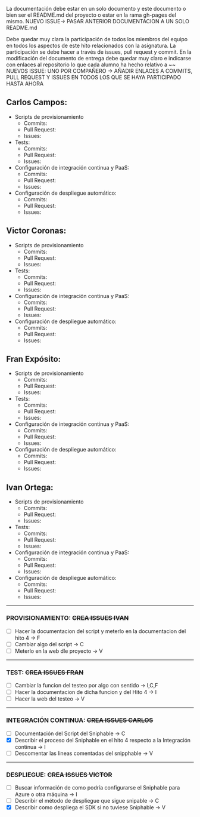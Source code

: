 La documentación debe estar en un solo documento y este documento o bien ser el README.md del proyecto o estar en la rama gh-pages del mismo.
NUEVO ISSUE-> PASAR ANTERIOR DOCUMENTACION A UN SOLO README.md

Debe quedar muy clara la participación de todos los miembros del equipo en todos los aspectos de este hito relacionados con la asignatura.
La participación se debe hacer a través de issues, pull request y commit.
En la modificación del documento de entrega debe quedar muy claro e indicarse con enlaces al repositorio lo que cada alumno ha hecho relativo a ~~
NUEVOS ISSUE: UNO POR COMPAÑERO -> AÑADIR ENLACES A COMMITS, PULL REQUEST Y ISSUES EN TODOS LOS QUE SE HAYA PARTICIPADO HASTA AHORA

## Carlos Campos:
* Scripts de provisionamiento
  * Commits:
  * Pull Request:
  * Issues:
* Tests:
  * Commits:
  * Pull Request:
  * Issues:
* Configuración de integración continua y PaaS:
  * Commits:
  * Pull Request:
  * Issues:
* Configuración de despliegue automático:
  * Commits:
  * Pull Request:
  * Issues:

## Victor Coronas:
* Scripts de provisionamiento
  * Commits:
  * Pull Request:
  * Issues:
* Tests:
  * Commits:
  * Pull Request:
  * Issues:
* Configuración de integración continua y PaaS:
  * Commits:
  * Pull Request:
  * Issues:
* Configuración de despliegue automático:
  * Commits:
  * Pull Request:
  * Issues:
## Fran Expósito:
* Scripts de provisionamiento
  * Commits:
  * Pull Request:
  * Issues:
* Tests:
  * Commits:
  * Pull Request:
  * Issues:
* Configuración de integración continua y PaaS:
  * Commits:
  * Pull Request:
  * Issues:
* Configuración de despliegue automático:
  * Commits:
  * Pull Request:
  * Issues:

## Ivan Ortega:
* Scripts de provisionamiento
  * Commits:
  * Pull Request:
  * Issues:
* Tests:
  * Commits:
  * Pull Request:
  * Issues:
* Configuración de integración continua y PaaS:
  * Commits:
  * Pull Request:
  * Issues:
* Configuración de despliegue automático:
  * Commits:
  * Pull Request:
  * Issues:

------------------------------------

### PROVISIONAMIENTO: ~~CREA ISSUES IVAN~~
- [ ] Hacer la documentacion del script y meterlo en la documentacion del hito 4 -> F
- [ ] Cambiar algo del script -> C
- [ ] Meterlo en la web dle proyecto -> V

------------------------------------------

### TEST: ~~CREA ISSUES FRAN~~
- [ ] Cambiar la funcion del testeo por algo con sentido -> I,C,F
- [ ] Hacer la documentacion de dicha funcion y del Hito 4 -> I
- [ ] Hacer la web del testeo -> V

----------------------------

### INTEGRACIÓN CONTINUA: ~~CREA ISSUES CARLOS~~
- [ ] Documentación del Script del Sniphable -> C
- [X] Describir el proceso del Sniphable en el hito 4 respecto a la Integración continua -> I
- [ ] Descomentar las lineas comentadas del snipphable -> V

--------------------------

### DESPLIEGUE: ~~CREA ISSUES VICTOR~~
- [ ] Buscar información de como podría configurarse el Sniphable para Azure o otra máquina -> I
- [ ] Describir el método de despliegue que sigue snipable -> C
- [X] Describir como despliega el SDK si no tuviese Sniphable -> V
